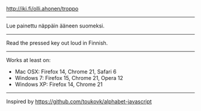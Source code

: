 http://iki.fi/olli.ahonen/troppo

---

Lue painettu näppäin ääneen suomeksi.

---

Read the pressed key out loud in Finnish.

---

Works at least on:
* Mac OSX: Firefox 14, Chrome 21, Safari 6
* Windows 7: Firefox 15, Chrome 21, Opera 12
* Windows XP: Firefox 14, Chrome 21

---

Inspired by https://github.com/toukovk/alphabet-javascript
